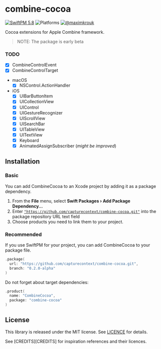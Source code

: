 # combine-cocoa

[![SwiftPM 5.8](https://img.shields.io/badge/swiftpm-5.9-ED523F.svg?style=flat)](https://swift.org/download/) ![Platforms](https://img.shields.io/badge/Platforms-iOS_13_|_macOS_10.15_|_tvOS_14_|_watchOS_7-ED523F.svg?style=flat) [![@maximkrouk](https://img.shields.io/badge/contact-@capturecontext-1DA1F2.svg?style=flat&logo=twitter)](https://twitter.com/capture_context) 

Cocoa extensions for Apple Combine framework.

> NOTE: The package is early beta

### TODO

- [x] CombineControlEvent
- [x] CombineControlTarget
- macOS
  - [x] NSControl.ActionHandler
- iOS
  - [x] UIBarButtonItem
  - [x] UICollectionView
  - [x] UIControl
  - [x] UIGestureRecognizer
  - [x] UIScrollView
  - [x] UISearchBar
  - [x] UITableView
  - [x] UITextView
  - [x] Keyboard
  - [x] AnimatedAssignSubscriber (_might be improved_)

## Installation

### Basic

You can add CombineCocoa to an Xcode project by adding it as a package dependency.

1. From the **File** menu, select **Swift Packages › Add Package Dependency…**
2. Enter [`"https://github.com/capturecontext/combine-cocoa.git"`](https://github.com/capturecontext/combine-cocoa.git) into the package repository URL text field
3. Choose products you need to link them to your project.

### Recommended

If you use SwiftPM for your project, you can add CombineCocoa to your package file.

```swift
.package(
  url: "https://github.com/capturecontext/combine-cocoa.git",
  branch: "0.2.0-alpha"
)
```

Do not forget about target dependencies:

```swift
.product(
  name: "CombineCocoa", 
  package: "combine-cocoa"
)
```

## License

This library is released under the MIT license. See [LICENCE](LICENCE) for details.

See [CREDITS][CREDITS] for inspiration references and their licences.
